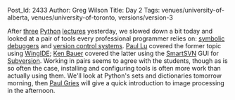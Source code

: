 Post_Id: 2433
Author: Greg Wilson
Title: Day 2
Tags: venues/university-of-alberta, venues/university-of-toronto, versions/version-3

<p>After <a href="|filename|/3_0/py01.html">three</a> <a href="|filename|/3_0/py02.html">Python</a> <a href="|filename|/3_0/py03.html">lectures</a> yesterday, we slowed down a bit today and looked at a pair of tools every professional programmer relies on: <a href="|filename|/3_0/debugging.html">symbolic debuggers</a> and <a href="|filename|/3_0/version.html">version control systems</a>. <a href="http://www.cs.ualberta.ca/~paullu/">Paul Lu</a> covered the former topic using <a href="http://www.wingware.com/">WingIDE</a>; <a href="http://www.cs.ualberta.ca/~kwbauer/">Ken Bauer</a> covered the latter using the <a href="http://www.syntevo.com/smartsvn/index.html">SmartSVN</a> GUI for <a href="http://subversion.tigris.org">Subversion</a>.  Working in pairs seems to agree with the students, though as is so often the case, installing and configuring tools is often more work than actually using them.  We'll look at Python's sets and dictionaries tomorrow morning, then <a href="http://www.cs.utoronto.ca/~pgries">Paul Gries</a> will give a quick introduction to image processing in the afternoon.</p>
